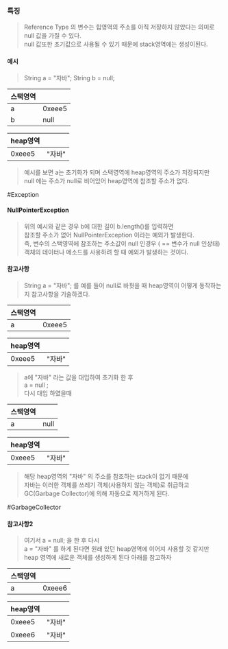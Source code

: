 ### 특징
> Reference Type 의 변수는 힙영역의 주소를 아직 저장하지 않았다는 의미로  
> null 값을 가질 수 있다.  
> null 값또한 초기값으로 사용될 수 있기 때문에 stack영역에는 생성이된다.


#### 예시
>String a = "자바";
>String b = null;


|스택영역| |
|---|---|
|a|0xeee5|
|b|null|

|heap영역| |
|---|---|
|0xeee5|"자바"|

> 예시를 보면 a는 초기화가 되며 스택영역에 heap영역의 주소가 저장되지만  
> null 에는 주소가 null로 비어있어 heap영역에 참조할 주소가 없다.

#Exception
#### NullPointerException
> 위의 예시와 같은 경우 b에 대한 길이 b.length()를 입력하면  
> 참조할 주소가 없어 NullPointerException 이라는 예외가 발생한다.  
> 즉, 변수의 스택영역에 참조하는 주소값이 null 인경우 ( == 변수가 null 인상태)  
> 객체의 데이터나 메소드를 사용하려 할 때 예외가 발생하는 것이다.


#### 참고사항
> String a = "자바"; 를 예를 들어 null로 바꿧을 때 heap영역이 어떻게 동작하는지 참고사항을 기술하겠다.


|스택영역| |
|---|---|
|a|0xeee5|

|heap영역| |
|---|---|
|0xeee5|"자바"|

> a에 "자바" 라는 값을 대입하여 초기화 한 후  
> a = null ;  
> 다시 대입 하였을때 

|스택영역| |
|---|---|
|a|null|

|heap영역| |
|---|---|
|0xeee5|"자바"|

> 해당 heap영역의 "자바" 의 주소를 참조하는 stack이 없기 때문에  
> 자바는 이러한 객체를 쓰레기 객체(사용하지 않는 객체)로 취급하고  
> GC(Garbage Collector)에 의해 자동으로 제거하게 된다.  

#GarbageCollector

#### 참고사항2
> 여기서 a = null; 을 한 후 다시  
> a = "자바" 를 하게 된다면 원래 있던 heap영역에 이어져 사용할 것 같지만  
> heap 영역에 새로운 객체를 생성하게 된다 아래를 참고하자


|스택영역| |
|---|---|
|a|0xeee6|

|heap영역| |
|---|---|
|0xeee5|"자바"|
|0xeee6|"자바"|